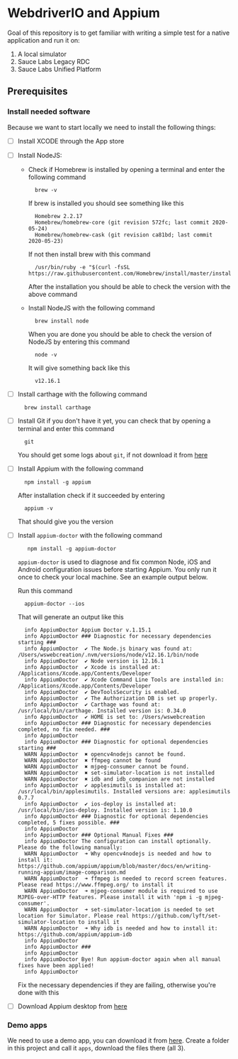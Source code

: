 # WebdriverIO and Appium
Goal of this repository is to get familiar with writing a simple test for a native application and run it on:

1. A local simulator
1. Sauce Labs Legacy RDC
1. Sauce Labs Unified Platform

## Prerequisites 
### Install needed software
Because we want to start locally we need to install the following things:

- [ ] Install XCODE through the App store
- [ ] Install NodeJS:
    - Check if Homebrew is installed by opening a terminal and enter the following command
        
            brew -v 
    
      If brew is installed you should see something like this
      
            Homebrew 2.2.17
            Homebrew/homebrew-core (git revision 572fc; last commit 2020-05-24)
            Homebrew/homebrew-cask (git revision ca81bd; last commit 2020-05-23) 

      If not then install brew with this command
      
            /usr/bin/ruby -e "$(curl -fsSL https://raw.githubusercontent.com/Homebrew/install/master/install)"
            
      After the installation you should be able to check the version with the above command
      
    - Install NodeJS with the following command
    
            brew install node
            
      When you are done you should be able to check the version of NodeJS by entering this command
      
            node -v

      It will give something back like this
      
            v12.16.1

- [ ] Install carthage with the following command

        brew install carthage

- [ ] Install Git if you don't have it yet, you can check that by opening a terminal and enter this command

        git

    You should get some logs about `git`, if not download it from [here](https://git-scm.com/downloads)
        
- [ ] Install Appium with the following command
    
        npm install -g appium
        
    After installation check if it succeeded by entering
    
        appium -v
        
    That should give you the version

- [ ] Install `appium-doctor` with the following command

         npm install -g appium-doctor
         
    `appium-doctor` is used to diagnose and fix common Node, iOS and Android configuration issues before starting Appium. 
    You only run it once to check your local machine. See an example output below.
    
    Run this command
    
        appium-doctor --ios
    
    That will generate an output like this
    
        info AppiumDoctor Appium Doctor v.1.15.1
        info AppiumDoctor ### Diagnostic for necessary dependencies starting ###
        info AppiumDoctor  ✔ The Node.js binary was found at: /Users/wswebcreation/.nvm/versions/node/v12.16.1/bin/node
        info AppiumDoctor  ✔ Node version is 12.16.1
        info AppiumDoctor  ✔ Xcode is installed at: /Applications/Xcode.app/Contents/Developer
        info AppiumDoctor  ✔ Xcode Command Line Tools are installed in: /Applications/Xcode.app/Contents/Developer
        info AppiumDoctor  ✔ DevToolsSecurity is enabled.
        info AppiumDoctor  ✔ The Authorization DB is set up properly.
        info AppiumDoctor  ✔ Carthage was found at: /usr/local/bin/carthage. Installed version is: 0.34.0
        info AppiumDoctor  ✔ HOME is set to: /Users/wswebcreation
        info AppiumDoctor ### Diagnostic for necessary dependencies completed, no fix needed. ###
        info AppiumDoctor
        info AppiumDoctor ### Diagnostic for optional dependencies starting ###
        WARN AppiumDoctor  ✖ opencv4nodejs cannot be found.
        WARN AppiumDoctor  ✖ ffmpeg cannot be found
        WARN AppiumDoctor  ✖ mjpeg-consumer cannot be found.
        WARN AppiumDoctor  ✖ set-simulator-location is not installed
        WARN AppiumDoctor  ✖ idb and idb_companion are not installed
        info AppiumDoctor  ✔ applesimutils is installed at: /usr/local/bin/applesimutils. Installed versions are: applesimutils 0.7.7
        info AppiumDoctor  ✔ ios-deploy is installed at: /usr/local/bin/ios-deploy. Installed version is: 1.10.0
        info AppiumDoctor ### Diagnostic for optional dependencies completed, 5 fixes possible. ###
        info AppiumDoctor
        info AppiumDoctor ### Optional Manual Fixes ###
        info AppiumDoctor The configuration can install optionally. Please do the following manually:
        WARN AppiumDoctor  ➜ Why opencv4nodejs is needed and how to install it: https://github.com/appium/appium/blob/master/docs/en/writing-running-appium/image-comparison.md
        WARN AppiumDoctor  ➜ ffmpeg is needed to record screen features. Please read https://www.ffmpeg.org/ to install it
        WARN AppiumDoctor  ➜ mjpeg-consumer module is required to use MJPEG-over-HTTP features. Please install it with 'npm i -g mjpeg-consumer'.
        WARN AppiumDoctor  ➜ set-simulator-location is needed to set location for Simulator. Please real https://github.com/lyft/set-simulator-location to install it
        WARN AppiumDoctor  ➜ Why idb is needed and how to install it: https://github.com/appium/appium-idb
        info AppiumDoctor
        info AppiumDoctor ###
        info AppiumDoctor
        info AppiumDoctor Bye! Run appium-doctor again when all manual fixes have been applied!
        info AppiumDoctor
    
    Fix the necessary dependencies if they are failing, otherwise you're done with this
    
- [ ] Download Appium desktop from [here](https://github.com/appium/appium-desktop/releases)

### Demo apps
We need to use a demo app, you can download it from [here](https://github.com/saucelabs/sample-app-mobile/releases).
Create a folder in this project and call it `apps`, download the files there (all 3).

